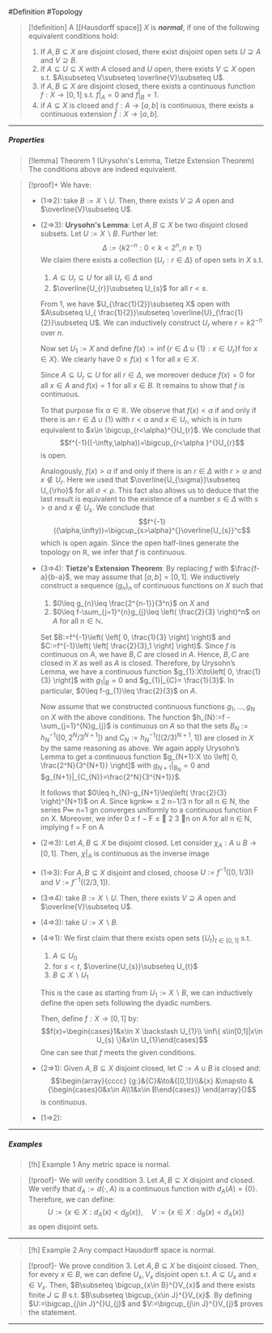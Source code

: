 #Definition #Topology 

> [!definition]
> A [[Hausdorff space]] $X$ is ***normal***, if one of the following equivalent conditions hold:
> 1. If $A,B\subseteq X$ are disjoint closed, there exist disjoint open sets $U\supseteq A$ and $V\supseteq B$.
> 2. if $A\subseteq U\subseteq X$ with $A$ closed and $U$ open, there exists $V\subseteq X$ open s.t. $A\subseteq V\subseteq \overline{V}\subseteq U$.
> 3. if $A,B\subseteq X$ are disjoint closed, there exists a continuous function $f:X\to[0,1]$ s.t. $f|_{A}=0$ and $f|_{B}=1$.
> 4. if $A\subseteq X$ is closed and $f:A\to[a,b]$ is continuous, there exists a continuous extension $\tilde{f}:X\to[a,b]$.

---
##### Properties
> [!lemma] Theorem 1 (Urysohn's Lemma, Tietze Extension Theorem)
> The conditions above are indeed equivalent.

> [!proof]+
> We have: 
> - (1=>2): take $B:= X \backslash U$. Then, there exists $V\supseteq A$ open and $\overline{V}\subseteq U$.
> - (2=>3): **Urysohn's Lemma**: Let $A, B\subseteq X$ be two disjoint closed subsets. Let $U:=X \backslash B$.  Further let: $$\Delta:=\{ k 2^{-n}:0<k<2^n, n\geq 1 \}$$We claim there exists a collection $\{ U_{r}:r\in \Delta \}$ of open sets in $X$ s.t. 
> 	1. $A\subseteq U_{r}\subseteq U$ for all $U_{r}\in \Delta$ and 
> 	2. $\overline{U_{r}}\subseteq U_{s}$ for all $r<s$.
> 	
> 	From 1, we have $U_{\frac{1}{2}}\subseteq X$ open with $A\subseteq U_{ \frac{1}{2}}\subseteq \overline{U}_{\frac{1}{2}}\subseteq U$. We can inductively construct $U_{r}$ where $r=k 2^{-n}$ over $n$.
> 	
> 	Now set $U_{1}:=X$ and define $f(x):=\inf\{ r\in\Delta \cup \{ 1 \}: x\in U_{r} \}$f for $x\in X$}. We clearly have $0\leq f(x)\leq 1$ for all $x\in X$. 
> 	
> 	Since $A\subseteq U_{r}\subseteq U$ for all $r\in \Delta$, we moreover deduce $f(x)=0$ for all $x\in A$ and $f(x)=1$ for all $x\in B$. It remains to show that $f$ is continuous. 
> 	
> 	To that purpose fix $\alpha\in \mathbb{R}$. We observe that $f(x)<\alpha$ if and only if there is an $r\in \Delta \cup \{ 1 \}$ with $r<\alpha$ and $x\in U_{r}$, which is in turn equivalent to $x\in \bigcup_{r<\alpha}^{}U_{r}$. We conclude that $$f^{-1}((-\infty,\alpha))=\bigcup_{r<\alpha }^{}U_{r}$$is open. 
> 	
> 	Analogously, $f(x)>\alpha$ if and only if there is an $r\in \Delta$ with $r>\alpha$ and $x\notin U_{r}$. Here we used that $\overline{U_{\sigma}}\subseteq U_{\rho}$ for all $\sigma<\rho$. This fact also allows us to deduce that the last result is equivalent to the existence of a number $s\in \Delta$ with $s>\alpha$ and $x\notin U_{s}$. We conclude that $$f^{-1}((\alpha,\infty))=\bigcup_{s>\alpha}^{}\overline{U_{s}}^c$$ which is open again.  Since the open half-lines generate the topology on $\mathbb{R}$, we infer that $f$ is continuous.
> - (3=>4): **Tietze's Extension Theorem**:
> 	  By replacing $f$ with $\frac{f-a}{b-a}$, we may assume that $[a,b]=[0,1]$. We inductively construct a sequence $(g_{n})_{n}$ of continuous functions on $X$ such that 
> 	  1. $0\leq g_{n}\leq \frac{2^{n-1}}{3^n}$ on $X$ and 
> 	  2. $0\leq f-\sum_{j=1}^{n}g_{j}\leq \left( \frac{2}{3} \right)^n$ on $A$ for all $n\in \mathbb{N}$. 
> 	  
> 	  Set $B:=f^{-1}\left( \left[ 0, \frac{1}{3} \right] \right)$ and $C:=f^{-1}\left( \left[  \frac{2}{3},1 \right] \right)$. Since $f$ is continuous on $A$, we have $B,C$ are closed in $A$. Hence, $B,C$ are closed in $X$ as well as $A$ is closed. Therefore, by Urysohn’s Lemma, we have a continuous function $g_{1}:X\to\left[ 0, \frac{1}{3} \right]$ with $g_{1}|_{B}=0$ and $g_{1}|_{C}= \frac{1}{3}$. In particular, $0\leq f-g_{1}\leq \frac{2}{3}$ on $A$. 
> 	  
> 	  Now assume that we constructed continuous functions $g_{1},\dots,g_{N}$ on $X$ with the above conditions. The function $h_{N}:=f -\sum_{j=1}^{N}g_{j}$ is continuous on $A$ so that the sets $B_{N}:=h_{N}^{-1}([0,2^N / 3^{N+1}])$ and $C_{N}:=h_{N}^{-1}([(2 /3)^{N+1},1])$ are closed in $X$ by the same reasoning as above. We again apply Urysohn’s Lemma to get a continuous function $g_{N+1}:X \to \left[ 0, \frac{2^N}{3^{N+1}} \right]$ with $g_{N+1}|_{B_{N}}=0$ and $g_{N+1}|_{C_{N}}=\frac{2^N}{3^{N+1}}$. 
> 	  
> 	  It follows that $0\leq h_{N}-g_{N+1}\leq\left( \frac{2}{3} \right)^{N+1}$ on $A$. Since kgnk∞ ≤ 2 n−1/3 n for all n ∈ N, the series P∞ n=1 gn converges uniformly to a continuous function F on X. Moreover, we infer 0 ≤ f − F ≤  2 3 n on A for all n ∈ N, implying f = F on A
> - (2=>3): Let $A,B\subseteq X$ be disjoint closed. Let consider $\chi_{A}:A\cup B\to[0,1]$. Then, $\chi|_{A}$ is continuous as the inverse image
> - (1=>3): For $A,B\subseteq X$ disjoint and closed, choose $U:=f^{-1}([0,1/3))$ and $V:=f^{-1}(( 2/3,1])$.
> - (3=>4): take $B:= X \backslash U$. Then, there exists $V\supseteq A$ open and $\overline{V}\subseteq U$.
> - (4=>3): take $U:= X \backslash B$.
> - (4=>1): We first claim that there exists open sets $\{ U_{t} \}_{t\in[0,1]}$ s.t. 
> 	1. $A\subseteq U_{0}$
> 	2. for $s<t$, $\overline{U_{s}}\subseteq U_{t}$
> 	3. $B\subseteq X \backslash U_{1}$
> 	
> 	This is the case as starting from $U_{1}:=X \backslash B$, we can inductively define the open sets following the dyadic numbers.
> 	
> 	Then, define $f:X\to[0,1]$ by:$$f(x)=\begin{cases}1&x\in X \backslash U_{1}\\ \inf\{ s\in[0,1]|x\in U_{s} \}&x\in U_{1}\end{cases}$$One can see that $f$ meets the given conditions.
> - (2=>1): Given $A,B\subseteq X$ disjoint closed, let $C:=A\cup B$ is closed and: $$\begin{array}{cccc} {g:}&{C}&\to&{[0,1]}\\&{x} &\mapsto & {\begin{cases}0&x\in A\\1&x\in B\end{cases}} \end{array}{}$$is continuous. 
> - (1=>2):
---
##### Examples
> [!h] Example 1
> Any metric space is normal.

> [!proof]-
> We will verify condition 3. Let $A,B\subseteq X$ disjoint and closed. We verify that $d_{A}:=d(\cdot,A)$ is a continuous function with $d_{A}(A)=\{ 0 \}$. Therefore, we can define: $$U:=\{ x\in X:d_{A}(x)<d_{B}(x) \},\quad V:=\{ x\in X:d_{B}(x)<d_{A}(x) \}$$as open disjoint sets. 
---
> [!h] Example 2
> Any compact Hausdorff space is normal.

> [!proof]-
> We prove condition 3. Let $A,B\subseteq X$ be disjoint closed. Then, for every $x\in B$, we can define $U_{x},V_{x}$ disjoint open s.t. $A\subseteq U_{x}$ and $x\in V_{x}$. Then, $B\subseteq \bigcup_{x\in B}^{}V_{x}$ and there exists finite $J\subseteq B$ s.t. $B\subseteq \bigcup_{x\in J}^{}V_{x}$. By defining $U:=\bigcap_{j\in J}^{}U_{j}$ and $V:=\bigcup_{j\in J}^{}V_{j}$ proves the statement.
---
